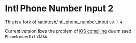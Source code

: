 # Intl Phone Number Input 2

This is a fork of [natintosh/intl_phone_number_input](https://github.com/natintosh/intl_phone_number_input_perci) `v0.7.4`.

Current version fixes the problem of [iOS compiling](https://github.com/natintosh/intl_phone_number_input_perci/issues/441) due missed `PhoneNumberKit` class.